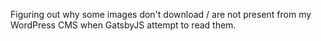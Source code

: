 Figuring out why some images don't download / are not present from my WordPress CMS when GatsbyJS attempt to read them.